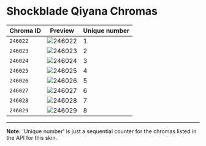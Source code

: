 # Shockblade Qiyana Chromas

| Chroma ID | Preview | Unique number |
|---|---|---|
| `246022` | ![246022](https://raw.communitydragon.org/latest/plugins/rcp-be-lol-game-data/global/default/v1/champion-chroma-images/246/246022.png) | 1 |
| `246023` | ![246023](https://raw.communitydragon.org/latest/plugins/rcp-be-lol-game-data/global/default/v1/champion-chroma-images/246/246023.png) | 2 |
| `246024` | ![246024](https://raw.communitydragon.org/latest/plugins/rcp-be-lol-game-data/global/default/v1/champion-chroma-images/246/246024.png) | 3 |
| `246025` | ![246025](https://raw.communitydragon.org/latest/plugins/rcp-be-lol-game-data/global/default/v1/champion-chroma-images/246/246025.png) | 4 |
| `246026` | ![246026](https://raw.communitydragon.org/latest/plugins/rcp-be-lol-game-data/global/default/v1/champion-chroma-images/246/246026.png) | 5 |
| `246027` | ![246027](https://raw.communitydragon.org/latest/plugins/rcp-be-lol-game-data/global/default/v1/champion-chroma-images/246/246027.png) | 6 |
| `246028` | ![246028](https://raw.communitydragon.org/latest/plugins/rcp-be-lol-game-data/global/default/v1/champion-chroma-images/246/246028.png) | 7 |
| `246029` | ![246029](https://raw.communitydragon.org/latest/plugins/rcp-be-lol-game-data/global/default/v1/champion-chroma-images/246/246029.png) | 8 |

---

**Note:** 'Unique number' is just a sequential counter for the chromas listed in the API for this skin.
